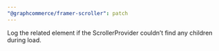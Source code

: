 ```yaml
---
"@graphcommerce/framer-scroller": patch
---
```


Log the related element if the ScrollerProvider couldn’t find any children during load.
